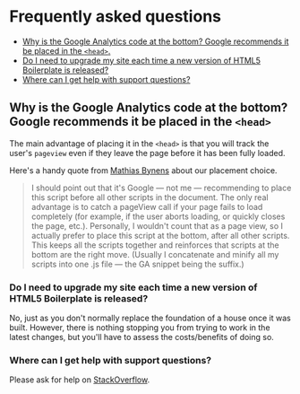 # Frequently asked questions

- [Why is the Google Analytics code at the bottom? Google recommends it be
  placed in the `<head>`.](#why-is-the-google-analytics-code-at-the-bottom-google-recommends-it-be-placed-in-the-head)
- [Do I need to upgrade my site each time a new version of HTML5 Boilerplate is
  released?](#do-i-need-to-upgrade-my-site-each-time-a-new-version-of-html5-boilerplate-is-released)
- [Where can I get help with support
  questions?](#where-can-i-get-help-with-support-questions)

## Why is the Google Analytics code at the bottom? Google recommends it be placed in the `<head>`

The main advantage of placing it in the `<head>` is that you will track the
user's `pageview` even if they leave the page before it has been fully loaded.

Here's a handy quote from [Mathias Bynens](https://mathiasbynens.be/notes/async-analytics-snippet#comment-50) about our placement choice.

> I should point out that it's Google — not me — recommending to place this
> script before all other scripts in the document. The only real advantage is to
> catch a pageView call if your page fails to load completely (for example, if
> the user aborts loading, or quickly closes the page, etc.). Personally, I
> wouldn't count that as a page view, so I actually prefer to place this script
> at the bottom, after all other scripts. This keeps all the scripts together and
> reinforces that scripts at the bottom are the right move. (Usually I
> concatenate and minify all my scripts into one .js file — the GA snippet being
> the suffix.)

### Do I need to upgrade my site each time a new version of HTML5 Boilerplate is released?

No, just as you don't normally replace the foundation of a house once it
was built. However, there is nothing stopping you from trying to work in the
latest changes, but you'll have to assess the costs/benefits of doing so.

### Where can I get help with support questions?

Please ask for help on
[StackOverflow](https://stackoverflow.com/questions/tagged/html5boilerplate).
